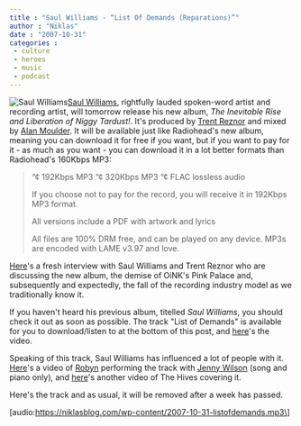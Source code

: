 ```yaml
---
title : "Saul Williams - “List Of Demands (Reparations)”"
author : "Niklas"
date : "2007-10-31"
categories : 
 - culture
 - heroes
 - music
 - podcast
---
```


![Saul Williams](https://niklasblog.com/wp-content/2007-10-31-saulwilliams.jpg)[Saul Williams](http://www.saulwilliams.com), rightfully lauded spoken-word artist and recording artist, will tomorrow release his new album, _The Inevitable Rise and Liberation of Niggy Tardust!_. It's produced by [Trent Reznor](http://nin.com) and mixed by [Alan Moulder](http://en.wikipedia.org/wiki/Alan_Moulder). It will be available just like Radiohead's new album, meaning you can download it for free if you want, but if you want to pay for it - as much as you want - you can download it in a lot better formats than Radiohead's 160Kbps MP3:

> “¢ 192Kbps MP3 “¢ 320Kbps MP3 “¢ FLAC lossless audio
> 
> If you choose not to pay for the record, you will receive it in 192Kbps MP3 format.
> 
> All versions include a PDF with artwork and lyrics
> 
> All files are 100% DRM free, and can be played on any device. MP3s are encoded with LAME v3.97 and love.

[Here](http://nymag.com/daily/entertainment/2007/10/trent_reznor_and_saul_williams.html)'s a fresh interview with Saul Williams and Trent Reznor who are discussing the new album, the demise of OiNK's Pink Palace and, subsequently and expectedly, the fall of the recording industry model as we traditionally know it.

If you haven't heard his previous album, titelled _Saul Williams_, you should check it out as soon as possible. The track "List of Demands" is available for you to download/listen to at the bottom of this post, and [here](http://www.youtube.com/watch?v=l1llNYAlYrc)'s the video.

Speaking of this track, Saul Williams has influenced a lot of people with it. [Here](http://www.youtube.com/watch?v=BEvxsu9aeQQ)'s a video of [Robyn](http://www.myspace.com/robynmyspace) performing the track with [Jenny Wilson](http://www.jennywilson.net) (song and piano only), and [here](http://www.youtube.com/watch?v=tu4XawBelwg)'s another video of The Hives covering it.

Here's the track and as usual, it will be removed after a week has passed.

\[audio:https://niklasblog.com/wp-content/2007-10-31-listofdemands.mp3\]
